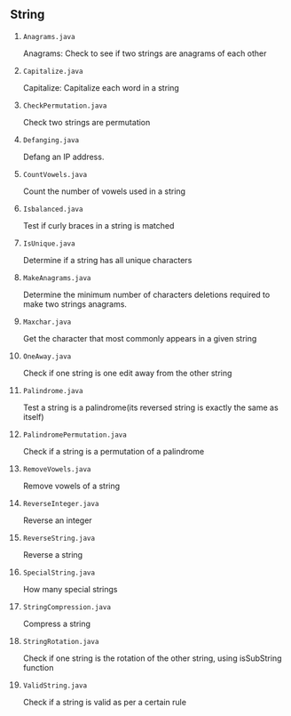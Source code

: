 ## String

1. `Anagrams.java`

   Anagrams: Check to see if two strings are anagrams of each other

2. `Capitalize.java`

   Capitalize: Capitalize each word in a string

3. `CheckPermutation.java`

   Check two strings are permutation

4. `Defanging.java`

   Defang an IP address.

5. `CountVowels.java`

   Count the number of vowels used in a string

6. `Isbalanced.java`

   Test if curly braces in a string is matched

7. `IsUnique.java`

   Determine if a string has all unique characters

8. `MakeAnagrams.java`

   Determine the minimum number of characters deletions required to make two strings anagrams.

9. `Maxchar.java`

   Get the character that most commonly appears in a given string

10. `OneAway.java`

    Check if one string is one edit away from the other string

11. `Palindrome.java`

    Test a string is a palindrome(its reversed string is exactly the same as itself)

12. `PalindromePermutation.java`

    Check if a string is a permutation of a palindrome

13. `RemoveVowels.java`

    Remove vowels of a string

14. `ReverseInteger.java`

    Reverse an integer

15. `ReverseString.java`

    Reverse a string

16. `SpecialString.java`

    How many special strings

17. `StringCompression.java`

    Compress a string

18. `StringRotation.java`

    Check if one string is the rotation of the other string, using isSubString function

19. `ValidString.java`

    Check if a string is valid as per a certain rule
